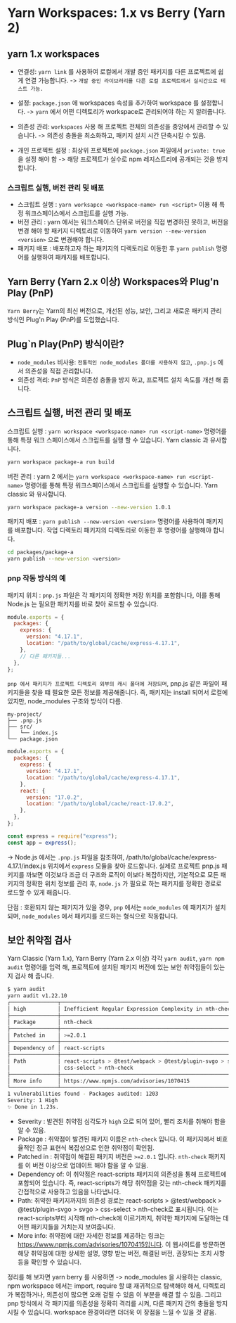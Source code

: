 # Yarn Workspaces: 1.x vs Berry (Yarn 2)

## yarn 1.x workspaces

- 연결성: `yarn link` 를 사용하여 로컬에서 개발 중인 패키지를 다른 프로젝트에 쉽게 연결 가능합니다. -> `개발 중인 라이브러리를 다른 로컬 프로젝트에서 실시간으로 테스트 가능.`
- 설정: `package.json` 에 workspaces 속성을 추가하여 workspace 를 설정합니다. -> `yarn` 에서 어떤 디렉토리가 workspace로 관리되어야 하는 지 알려줍니다.

- 의존성 관리: `workspaces` 사용 해 프로젝트 전체의 의존성을 중앙에서 관리할 수 있습니다. -> 의존성 충돌을 최소화하고, 패키지 설치 시간 단축시킬 수 있음.
- 개인 프로젝트 설정 : 최상위 프로젝트에 `package.json` 파일에서 `private: true` 을 설정 해야 함 -> 해당 프로젝트가 실수로 npm 레지스트리에 공개되는 것을 방지합니다.

### 스크립트 실행, 버전 관리 및 배포

- 스크립트 실행 : `yarn worksapce <workspace-name> run <script>` 이용 해 특정 워크스페이스에서 스크립트를 실행 가능.
- 버전 관리 : yarn 에서는 워크스페이스 단위로 버전을 직접 변경하진 못하고, 버전을 변경 해야 할 패키지 디렉토리로 이동하여 `yarn version --new-version <version>` 으로 변경해야 합니다.
- 패키지 배포 : 배포하고자 하는 패키지의 디렉토리로 이동한 후 `yarn publish` 명령어를 실행하여 패캐지를 배포합니다.

## Yarn Berry (Yarn 2.x 이상) Workspaces와 Plug'n Play (PnP)

`Yarn Berry`는 Yarn의 최신 버전으로, 개선된 성능, 보안, 그리고 새로운 패키지 관리 방식인 Plug'n Play (PnP)를 도입했습니다.

## Plug`n Play(PnP) 방식이란?

- `node_modules` 비사용: `전통적인 node_modules 폴더를 사용하지 않고`, `.pnp.js` 에서 의존성을 직접 관리합니다.
- 의존성 격리: `PnP` 방식은 의존성 충돌을 방지 하고, 프로젝트 설치 속도를 개선 해 줍니다.

## 스크립트 실행, 버전 관리 및 배포

스크립트 실행 : `yarn workspace <workspace-name> run <script-name>` 명령어를 통해 특정 워크 스페이스에서 스크립트를 실행 할 수 있습니다. Yarn classic 과 유사합니다.

```bash
yarn workspace package-a run build
```

버전 관리 : yarn 2 에서는 `yarn workspace <workspace-name> run <script-name>` 명령어를 통해 특정 워크스페이스에서 스크립트를 실행할 수 있습니다. Yarn classic 와 유사합니다.

```bash
yarn workspace package-a version --new-version 1.0.1
```

패키지 배포 : `yarn publish --new-version <version>` 명령어를 사용하여 패키지를 배포합니다. 작업 디렉토리 패키지의 디렉토리로 이동한 후 명령어를 실행해야 합니다.

```bash
cd packages/package-a
yarn publish --new-version <version>
```

### pnp 작동 방식의 예

패키지 위치 : `pnp.js` 파일은 각 패키지의 정확한 저장 위치를 포함합니다, 이를 통해 Node.js 는 필요한 패키지를 바로 찾아 로드할 수 있습니다.

```javascript
module.exports = {
  packages: {
    express: {
      version: "4.17.1",
      location: "/path/to/global/cache/express-4.17.1",
    },
    // 다른 패키지들...
  },
};
```

`pnp 에서 패키지가 프로젝트 디렉토리 외부의 캐시 폴더에 저장되며`, pnp.js 같은 파일이 패키지들을 찾을 떄 필요한 모든 정보를 제공해줍니다.
즉, 패키지는 install 되어서 로컬에 있지만, node_modules 구조와 방식이 다름.

```
my-project/
├── .pnp.js
├── src/
│   └── index.js
└── package.json
```

```javascript
module.exports = {
  packages: {
    express: {
      version: "4.17.1",
      location: "/path/to/global/cache/express-4.17.1",
    },
    react: {
      version: "17.0.2",
      location: "/path/to/global/cache/react-17.0.2",
    },
  },
};
```

```javascript
const express = require("express");
const app = express();
```

-> Node.js 에서는 `.pnp.js` 파일을 참조하여, /path/to/global/cache/express-4.17.1/index.js 위치에서 `express` 모듈을 찾아 로드합니다.
실제로 프로젝트 pnp.js 패키지를 까보면 이것보다 조금 더 구조와 로직이 이보다 복잡하지만, 기본적으로 모든 패키지의 정확한 위치 정보를 관리 후, `node.js` 가 필요로 하는 패키지를 정확한 경로로 로드할 수 있게 해줍니다.

단점 : 호환되지 않는 패키지가 있을 경우, `pnp` 에서는 `node_modules` 에 패키지가 설치되며, `node_modules` 에서 패키지를 로드하는 형식으로 작동합니다.

## 보안 취약점 검사

Yarn Classic (Yarn 1.x), Yarn Berry (Yarn 2.x 이상) 각각 `yarn audit`, `yarn npm audit` 명령어를 입력 해, 프로젝트에 설치된 패키지 버전에 있는 보안 취약점들이 있는 지 검사 해 줍니다.

```bash
$ yarn audit
yarn audit v1.22.10
┌───────────────┬──────────────────────────────────────────────────────────────┐
│ high          │ Inefficient Regular Expression Complexity in nth-check       │
├───────────────┼──────────────────────────────────────────────────────────────┤
│ Package       │ nth-check                                                    │
├───────────────┼──────────────────────────────────────────────────────────────┤
│ Patched in    │ >=2.0.1                                                      │
├───────────────┼──────────────────────────────────────────────────────────────┤
│ Dependency of │ react-scripts                                                │
├───────────────┼──────────────────────────────────────────────────────────────┤
│ Path          │ react-scripts > @test/webpack > @test/plugin-svgo > svgo >   │
│               │ css-select > nth-check                                       │
├───────────────┼──────────────────────────────────────────────────────────────┤
│ More info     │ https://www.npmjs.com/advisories/1070415                     │
└───────────────┴──────────────────────────────────────────────────────────────┘
1 vulnerabilities found - Packages audited: 1203
Severity: 1 High
✨ Done in 1.23s.
```

- Severity : 발견된 취약점 심각도가 `high` 으로 되어 있어, 빨리 조치를 취해야 함을 알 수 있음.
- Package : 취약점이 발견된 패키지 이름은 `nth-check` 입니다. 이 패키지에서 비효율적인 정규 표현식 복잡성으로 인한 취약점이 확인됨.
- Patched in : 취약점이 해결된 패키지 버전은 `>=2.0.1` 입니다. `nth-check` 패키지를 이 버전 이상으로 업데이트 해야 함을 알 수 있음.
- Dependency of: 이 취약점은 react-scripts 패키지의 의존성을 통해 프로젝트에 포함되어 있습니다. 즉, react-scripts가 해당 취약점을 갖는 nth-check 패키지를 간접적으로 사용하고 있음을 나타냅니다.
- Path: 취약한 패키지까지의 의존성 경로는 react-scripts > @test/webpack > @test/plugin-svgo > svgo > css-select > nth-check로 표시됩니다. 이는 react-scripts부터 시작해 nth-check에 이르기까지, 취약한 패키지에 도달하는 데 어떤 패키지들을 거치는지 보여줍니다.
- More info: 취약점에 대한 자세한 정보를 제공하는 링크는 https://www.npmjs.com/advisories/1070415입니다. 이 웹사이트를 방문하면 해당 취약점에 대한 상세한 설명, 영향 받는 버전, 해결된 버전, 권장되는 조치 사항 등을 확인할 수 있습니다.

정리를 해 보자면 yarn berry 를 사용하면 -> node_modules 을 사용하는 classic, npm workspace 에서는 import, require 할 떄 재귀적으로 탐색해야 해서, 디렉토리가 복잡하거나, 의존성이 많으면 오래 걸릴 수 있음 이 부분을 해결 할 수 있음.
그리고 pnp 방식에서 각 패키지를 의존성을 정확히 격리를 시켜, 다른 패키지 간의 충돌을 방지시킬 수 있습니다.
workspace 환경이라면 더더욱 이 장점을 느낄 수 있을 것 같음.
